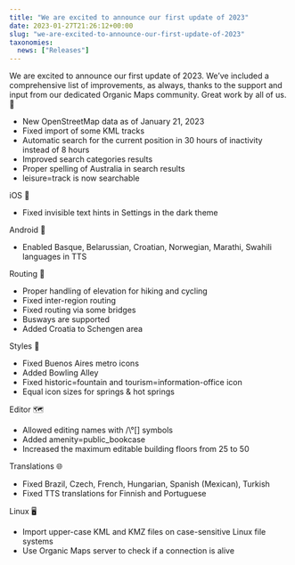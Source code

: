 ```yaml
---
title: "We are excited to announce our first update of 2023"
date: 2023-01-27T21:26:12+00:00
slug: "we-are-excited-to-announce-our-first-update-of-2023"
taxonomies:
  news: ["Releases"]
---
```


We are excited to announce our first update of 2023. We’ve included a comprehensive list of improvements, as always, thanks to the support and input from our dedicated Organic Maps community. Great work by all of us. 🙏

* New OpenStreetMap data as of January 21, 2023
* Fixed import of some KML tracks
* Automatic search for the current position in 30 hours of inactivity instead of 8 hours
* Improved search categories results
* Proper spelling of Australia in search results
* leisure=track is now searchable

iOS 🍏
* Fixed invisible text hints in Settings in the dark theme

Android 🤖
* Enabled Basque, Belarussian, Croatian, Norwegian, Marathi, Swahili languages in TTS

Routing 🚗
* Proper handling of elevation for hiking and cycling
* Fixed inter-region routing
* Fixed routing via some bridges
* Busways are supported
* Added Croatia to Schengen area

Styles 🎨
* Fixed Buenos Aires metro icons
* Added Bowling Alley
* Fixed historic=fountain and tourism=information-office icon
* Equal icon sizes for springs & hot springs

Editor 🗺️
* Allowed editing names with /\\°\[\] symbols
* Added amenity=public\_bookcase
* Increased the maximum editable building floors from 25 to 50

Translations 🌐
* Fixed Brazil, Czech, French, Hungarian, Spanish (Mexican), Turkish
* Fixed TTS translations for Finnish and Portuguese

Linux 🖥️
* Import upper-case KML and KMZ files on case-sensitive Linux file systems
* Use Organic Maps server to check if a connection is alive

